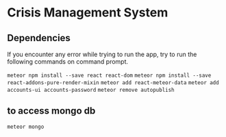 # Crisis Management System

## Dependencies
If you encounter any error while trying to run the app, try to run
the following commands on command prompt.

`meteor npm install --save react react-dom`
`meteor npm install --save react-addons-pure-render-mixin`
`meteor add react-meteor-data`
`meteor add accounts-ui accounts-password`
`meteor remove autopublish`

## to access mongo db
`meteor mongo`
